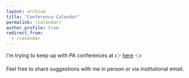 ```yaml
---
layout: archive
title: "Conference Calendar"
permalink: /calendar/
author_profile: true
redirect_from:
  - /calendar
---
```


I'm trying to keep up with PA conferences at :point_right:
<a href="https://spectacular-panda-093.notion.site/Conference-Calendar-e7c276ac7c8441e4a968d54551c31a74?pvs=4" target="_blank">here</a> :point_left:  

Feel free to share suggestions with me in person or via institutional email.  


